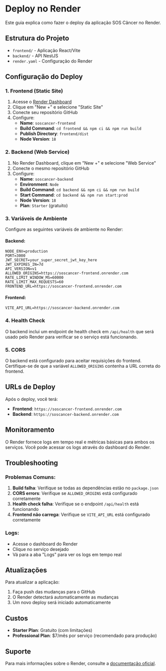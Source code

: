 # Deploy no Render

Este guia explica como fazer o deploy da aplicação SOS Câncer no Render.

## Estrutura do Projeto

- `frontend/` - Aplicação React/Vite
- `backend/` - API NestJS
- `render.yaml` - Configuração do Render

## Configuração do Deploy

### 1. Frontend (Static Site)

1. Acesse o [Render Dashboard](https://dashboard.render.com)
2. Clique em "New +" e selecione "Static Site"
3. Conecte seu repositório GitHub
4. Configure:
   - **Name**: `soscancer-frontend`
   - **Build Command**: `cd frontend && npm ci && npm run build`
   - **Publish Directory**: `frontend/dist`
   - **Node Version**: `18`

### 2. Backend (Web Service)

1. No Render Dashboard, clique em "New +" e selecione "Web Service"
2. Conecte o mesmo repositório GitHub
3. Configure:
   - **Name**: `soscancer-backend`
   - **Environment**: `Node`
   - **Build Command**: `cd backend && npm ci && npm run build`
   - **Start Command**: `cd backend && npm run start:prod`
   - **Node Version**: `18`
   - **Plan**: `Starter` (gratuito)

### 3. Variáveis de Ambiente

Configure as seguintes variáveis de ambiente no Render:

#### Backend:
```
NODE_ENV=production
PORT=3000
JWT_SECRET=your_super_secret_jwt_key_here
JWT_EXPIRES_IN=7d
API_VERSION=v1
ALLOWED_ORIGINS=https://soscancer-frontend.onrender.com
RATE_LIMIT_WINDOW_MS=60000
RATE_LIMIT_MAX_REQUESTS=60
FRONTEND_URL=https://soscancer-frontend.onrender.com
```

#### Frontend:
```
VITE_API_URL=https://soscancer-backend.onrender.com
```

### 4. Health Check

O backend inclui um endpoint de health check em `/api/health` que será usado pelo Render para verificar se o serviço está funcionando.

### 5. CORS

O backend está configurado para aceitar requisições do frontend. Certifique-se de que a variável `ALLOWED_ORIGINS` contenha a URL correta do frontend.

## URLs de Deploy

Após o deploy, você terá:
- **Frontend**: `https://soscancer-frontend.onrender.com`
- **Backend**: `https://soscancer-backend.onrender.com`

## Monitoramento

O Render fornece logs em tempo real e métricas básicas para ambos os serviços. Você pode acessar os logs através do dashboard do Render.

## Troubleshooting

### Problemas Comuns:

1. **Build falha**: Verifique se todas as dependências estão no `package.json`
2. **CORS errors**: Verifique se `ALLOWED_ORIGINS` está configurado corretamente
3. **Health check falha**: Verifique se o endpoint `/api/health` está funcionando
4. **Frontend não carrega**: Verifique se `VITE_API_URL` está configurado corretamente

### Logs:

- Acesse o dashboard do Render
- Clique no serviço desejado
- Vá para a aba "Logs" para ver os logs em tempo real

## Atualizações

Para atualizar a aplicação:
1. Faça push das mudanças para o GitHub
2. O Render detectará automaticamente as mudanças
3. Um novo deploy será iniciado automaticamente

## Custos

- **Starter Plan**: Gratuito (com limitações)
- **Professional Plan**: $7/mês por serviço (recomendado para produção)

## Suporte

Para mais informações sobre o Render, consulte a [documentação oficial](https://render.com/docs).
